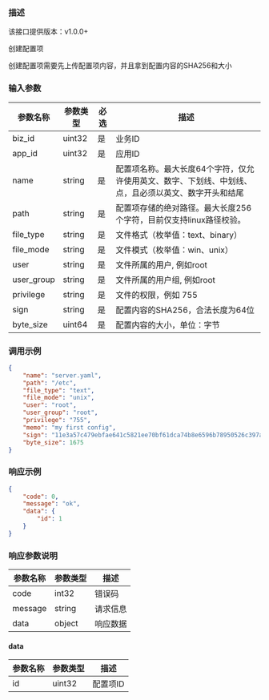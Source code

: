 ### 描述
该接口提供版本：v1.0.0+
 

创建配置项

创建配置项需要先上传配置项内容，并且拿到配置内容的SHA256和大小

### 输入参数
| 参数名称     | 参数类型     | 必选   | 描述             |
| ------------ | ------------ | ------ | ---------------- |
| biz_id         | uint32       | 是     | 业务ID     |
| app_id         | uint32       | 是     | 应用ID     |
| name         | string       | 是     | 配置项名称。最大长度64个字符，仅允许使用英文、数字、下划线、中划线、点，且必须以英文、数字开头和结尾    |
| path         | string       | 是     | 配置项存储的绝对路径。最大长度256个字符，目前仅支持linux路径校验。    |
| file_type         | string       | 是     | 文件格式（枚举值：text、binary）    |
| file_mode         | string       | 是     | 文件模式（枚举值：win、unix）     |
| user         | string       | 是     | 文件所属的用户, 例如root    |
| user_group         | string       | 是     | 文件所属的用户组, 例如root     |
| privilege         | string       | 是     | 文件的权限，例如 755     |
| sign         | string       | 是     | 配置内容的SHA256，合法长度为64位     |
| byte_size         | uint64       | 是     | 配置内容的大小，单位：字节     |

### 调用示例
```json
{
	"name": "server.yaml",
	"path": "/etc",
	"file_type": "text",
	"file_mode": "unix",
	"user": "root",
	"user_group": "root",
	"privilege": "755",
	"memo": "my first config",
	"sign": "11e3a57c479ebfae641c5821ee70bf61dca74b8e6596b78950526c397a3bfe6b",
	"byte_size": 1675
}
```

### 响应示例
```json
{
    "code": 0,
    "message": "ok",
    "data": {
        "id": 1
    }
}
```

### 响应参数说明
| 参数名称     | 参数类型   | 描述                           |
| ------------ | ---------- | ------------------------------ |
|      code        |      int32      |            错误码                   |
|      message        |      string      |             请求信息                  |
|       data       |      object      |            响应数据                  |

#### data
| 参数名称     | 参数类型   | 描述                           |
| ------------ | ---------- | ------------------------------ |
|      id        |      uint32      |            配置项ID                    |
